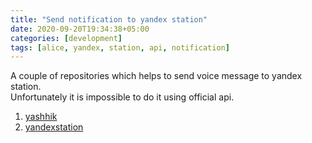 ```yaml
---
title: "Send notification to yandex station"
date: 2020-09-20T19:34:38+05:00
categories: [development]
tags: [alice, yandex, station, api, notification]
---
```

A couple of repositories which helps to send voice message to yandex station.  
Unfortunately it is impossible to do it using official api.  

1. [yashhik](https://github.com/Krupnikas/yashhik)
2. [yandexstation](https://github.com/AlexxIT/YandexStation)
